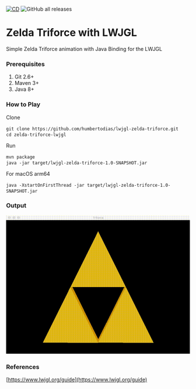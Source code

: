 [![CD](https://github.com/humbertodias/jogl-zelda-triforce/actions/workflows/cd.yml/badge.svg)](https://github.com/humbertodias/lwjgl-zelda-triforce/actions/workflows/cd.yml)
![GitHub all releases](https://img.shields.io/github/downloads/humbertodias/lwjgl-zelda-triforce/total)

# Zelda Triforce with LWJGL

Simple Zelda Triforce animation with Java Binding for the LWJGL

### Prerequisites

1. Git 2.6+
2. Maven 3+
3. Java 8+

### How to Play

Clone

```shell
git clone https://github.com/humbertodias/lwjgl-zelda-triforce.git
cd zelda-triforce-lwjgl
```

Run

```shell
mvn package
java -jar target/lwjgl-zelda-triforce-1.0-SNAPSHOT.jar
```

For macOS arm64
```shell
java -XstartOnFirstThread -jar target/lwjgl-zelda-triforce-1.0-SNAPSHOT.jar
```


### Output
![Preview](doc/triforce.gif)


### References

[https://www.lwjgl.org/guide](https://www.lwjgl.org/guide)
